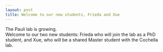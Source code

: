 ```yaml
---
layout: post
title: Welcome to our new students, Frieda and Xue
---
```

The Pauli lab is growing.  
Welcome to our two new students: Frieda who will join the lab as a PhD student, and Xue, who will be a shared Master student with the Cochella lab. 
